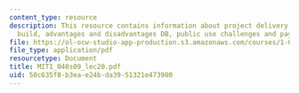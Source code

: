 ```yaml
---
content_type: resource
description: This resource contains information about project delivery Systems, design
  build, advantages and disadvantages DB, public use challenges and payment schemes.
file: https://ol-ocw-studio-app-production.s3.amazonaws.com/courses/1-040-project-management-spring-2009/50c635f8b3eae24bda3951321e473980_MIT1_040s09_lec20.pdf
file_type: application/pdf
resourcetype: Document
title: MIT1_040s09_lec20.pdf
uid: 50c635f8-b3ea-e24b-da39-51321e473980
---
```

